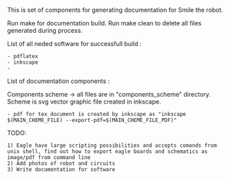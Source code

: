 This is set of components for generating documentation for Smile the robot.

Run make for documentation build.
Run make clean to delete all files generated during process.

List of all neded software for successfull build :

    - pdflatex
    - inkscape
    - 
    
List of documentation components :

Components scheme -> all files are in "components_scheme" directory. Scheme is svg vector graphic file created in inkscape.

    - pdf for tex document is created by inkscape as "inkscape $(MAIN_CHEME_FILE) --export-pdf=$(MAIN_CHEME_FILE_PDF)"
    
TODO:

    1) Eagle have large scripting possibilities and accepts comands from unix shell, find out how to export eagle boards and schematics as image/pdf from command line
    2) Add photos of robot and circuits
    3) Write documentation for software
